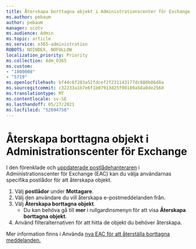 ```yaml
---
title: Återskapa borttagna objekt i Administrationscenter för Exchange
ms.author: pebaum
author: pebaum
manager: scotv
ms.audience: Admin
ms.topic: article
ms.service: o365-administration
ROBOTS: NOINDEX, NOFOLLOW
localization_priority: Priority
ms.collection: Adm_O365
ms.custom:
- "1800008"
- "5719"
ms.openlocfilehash: bf44c6f283a52fdcef2f231143177dc880b06d8a
ms.sourcegitcommit: c32233a1b7e6f1b07913d25f90189a58a8de2560
ms.translationtype: MT
ms.contentlocale: sv-SE
ms.lasthandoff: 05/27/2021
ms.locfileid: "52694758"
---
```

# <a name="recover-deleted-items-from-exchange-admin-center"></a>Återskapa borttagna objekt i Administrationscenter för Exchange

I den förenklade och [uppdaterade postlådehanteraren](https://admin.exchange.microsoft.com/#/mailboxes) i Administrationscenter för Exchange (EAC) kan du välja användarnas specifika postlådor för att återskapa objekt.

1. Välj **postlådor** under **Mottagare**.
2. Välj den användare du vill återskapa e-postmeddelanden från.
3. Välj **Återskapa borttagna objekt**.
    - Du kan behöva gå till **mer** i rullgardinsmenyn för att visa **Återskapa borttagna objekt**.
4. Använd filteralternativen för att hitta de objekt du behöver återskapa.

Mer information finns i Använda [nya EAC för att återställa borttagna meddelanden.](/exchange/recipients-in-exchange-online/manage-user-mailboxes/recover-deleted-messages#use-new-eac-for-recovering-deleted-messages)
